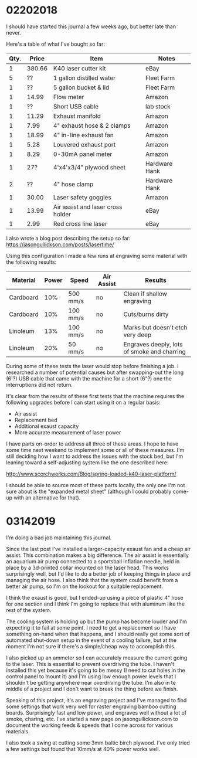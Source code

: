 # 02202018

I should have started this journal a few weeks ago, but better late than never.

Here's a table of what I've bought so far:

Qty. | Price | Item | Notes
-----|-------|------|------
1 | 380.66 | K40 laser cutter kit | eBay
5 | ?? | 1 gallon distilled water | Fleet Farm
1 | ?? | 5 gallon bucket & lid | Fleet Farm
1 | 14.99 | Flow meter | Amazon
1 | ?? | Short USB cable | lab stock
1 | 11.29 | Exhaust manifold | Amazon
1 | 7.99 | 4" exhaust hose & 2 clamps | Amazon
1 | 18.99 | 4" in-line exhaust fan | Amazon
1 | 5.28 | Louvered exhaust port | Amazon
1 | 8.29 | 0-30mA panel meter | Amazon
1 | 27? | 4'x4'x3/4" plywood sheet | Hardware Hank
2 | ?? | 4" hose clamp | Hardware Hank
1 | 30.00 | Laser safety goggles | Amazon
1 | 13.99 | Air assist and laser cross holder | eBay
1 | 2.99 | Red cross line laser | eBay

I also wrote a blog post describing the setup so far: https://jasongullickson.com/posts/lasertime/

Using this configuration I made a few runs at engraving some material with the following results:

Material | Power | Speed | Air Assist |  Results
---------|-------|-------|------------|---------
Cardboard | 10% | 500 mm/s | no | Clean if shallow engraving
Cardboard | 10% | 100 mm/s | no | Cuts/burns dirty
Linoleum | 13% | 100 mm/s | no | Marks but doesn't etch very deep
Linoleum | 20% | 50 mm/s | no | Engraves deeply, lots of smoke and charring

During some of these tests the laser would stop before finishing a job.  I researched a number of potential causes but after swapping-out the long (6'?) USB cable that came with the machine for a short (6"?) one the interruptions did not return.

It's clear from the results of these first tests that the machine requires the following upgrades before I can start using it on a regular basis:

* Air assist
* Replacement bed
* Additional exaust capacity
* More accurate measurement of laser power

I have parts on-order to address all three of these areas.  I hope to have some time next weekend to implement some or all of these measures.  I'm still deciding how I want to address the issues with the stock bed, but I'm leaning toward a self-adjusting system like the one described here:

http://www.scorchworks.com/Blog/spring-loaded-k40-laser-platform/

I should be able to source most of these parts locally, the only one I'm not sure about is the "expanded metal sheet" (although I could probably come-up with an alternative for that).


# 03142019

I'm doing a bad job maintaining this journal.

Since the last post I've installed a larger-capacity exaust fan and a cheap air assist.  This combination makes a big difference.  The air assist is essentially an aquarium air pump connected to a sportsball inflation needle, held in place by a 3d-printed collar mounted on the laser head.  This works surprisingly well, but I'd like to do a better job of keeping things in place and managing the air hose.  I also think that the system could benefit from a better air pump, so I'm on the lookout for a suitable replacement.

I think the exaust is good, but I ended-up using a piece of plastic 4" hose for one section and I think I'm going to replace that with aluminum like the rest of the system.

The cooling system is holding up but the pump has become louder and I'm expecting it to fail at some point.  I need to get a replacement so I have something on-hand when that happens, and I should really get some sort of automated shut-down setup in the event of a cooling failure, but at the moment I'm not sure if there's a simple/cheap way to accomplish this.

I also picked up an ammeter so I can accurately measure the current going to the laser.  This is essential to prevent overdriving the tube.  I haven't installed this yet because it's going to be messy (I need to cut holes in the control panel to mount it) and I'm using low enough power levels that I shouldn't be getting anywhere near overdriving the tube.  I'm also in te middle of a project and I don't want to break the thing before we finish.

Speaking of this project, it's an engraving project and I've managed to find some settings that work very well for raster engraving bamboo cutting boards.  Surprisingly fast and low power, and engraves well without a lot of smoke, charing, etc.  I've started a new page on jasongullickson.com to document the working feeds & speeds that I come across for various materials.

I also took a swing at cutting some 3mm baltic birch plywood.  I've only tried a few settings but found that 10mm/s at 40% power works well.
